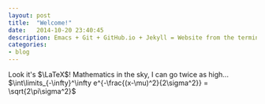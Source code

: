 ```yaml
---
layout: post
title:  "Welcome!"
date:   2014-10-20 23:40:45
description: Emacs + Git + GitHub.io + Jekyll = Website from the terminal.
categories:
- blog
---
```


Look it's $\LaTeX$! Mathematics in the sky, I can go twice as high... $\int\limits_{-\infty}^\infty e^{-\frac{(x-\mu)^2}{2\sigma^2}} = \sqrt{2\pi\sigma^2}$